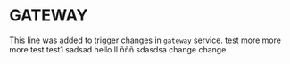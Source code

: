 # GATEWAY

This line was added to trigger changes in `gateway` service.
test
more
more
more
test
test1
sadsad
hello
ll
ñññ
sdasdsa
change
change
